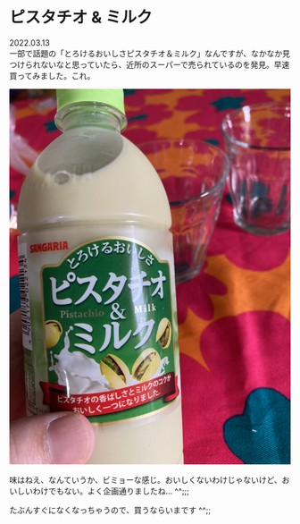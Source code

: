 # ピスタチオ & ミルク

2022.03.13<br />
一部で話題の「とろけるおいしさピスタチオ＆ミルク」なんですが、なかなか見つけられないなと思っていたら、近所のスーパーで売られているのを発見。早速買ってみました。これ。

![ピスタチオ&ミルク](pistachio-milk.jpeg)

味はねえ、なんていうか、ビミョーな感じ。おいしくないわけじゃないけど、おいしいわけでもない。よく企画通りましたね... ^^;;;

たぶんすぐになくなっちゃうので、買うならいまです ^^;;